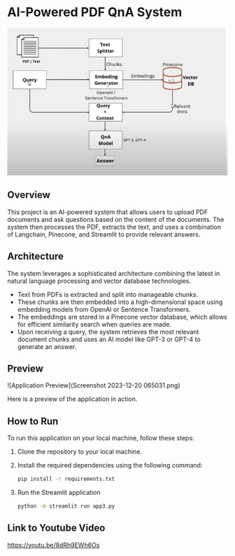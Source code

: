 # AI-Powered PDF QnA System

![Application Preview](architecture.png)

## Overview

This project is an AI-powered system that allows users to upload PDF documents and ask questions based on the content of the documents. The system then processes the PDF, extracts the text, and uses a combination of Langchain, Pinecone, and Streamlit to provide relevant answers.

## Architecture

The system leverages a sophisticated architecture combining the latest in natural language processing and vector database technologies.

- Text from PDFs is extracted and split into manageable chunks.
- These chunks are then embedded into a high-dimensional space using embedding models from OpenAI or Sentence Transformers.
- The embeddings are stored in a Pinecone vector database, which allows for efficient similarity search when queries are made.
- Upon receiving a query, the system retrieves the most relevant document chunks and uses an AI model like GPT-3 or GPT-4 to generate an answer.

## Preview

![Application Preview](Screenshot 2023-12-20 065031.png)

Here is a preview of the application in action.

## How to Run

To run this application on your local machine, follow these steps:

1. Clone the repository to your local machine.

2. Install the required dependencies using the following command:

   ```sh
   pip install -r requirements.txt
3. Run the Streamlit application
   ```sh
   python -m streamlit run app3.py
## Link to Youtube Video
https://youtu.be/8dRh9EWh6Os
